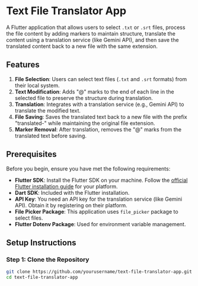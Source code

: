 # Text File Translator App

A Flutter application that allows users to select `.txt` or `.srt` files, process the file content by adding markers to maintain structure, translate the content using a translation service (like Gemini API), and then save the translated content back to a new file with the same extension.

## Features

1. **File Selection**: Users can select text files (`.txt` and `.srt` formats) from their local system.
2. **Text Modification**: Adds "@" marks to the end of each line in the selected file to preserve the structure during translation.
3. **Translation**: Integrates with a translation service (e.g., Gemini API) to translate the modified text.
4. **File Saving**: Saves the translated text back to a new file with the prefix "translated-" while maintaining the original file extension.
5. **Marker Removal**: After translation, removes the "@" marks from the translated text before saving.

## Prerequisites

Before you begin, ensure you have met the following requirements:

- **Flutter SDK**: Install the Flutter SDK on your machine. Follow the [official Flutter installation guide](https://flutter.dev/docs/get-started/install) for your platform.
- **Dart SDK**: Included with the Flutter installation.
- **API Key**: You need an API key for the translation service (like Gemini API). Obtain it by registering on their platform.
- **File Picker Package**: This application uses `file_picker` package to select files.
- **Flutter Dotenv Package**: Used for environment variable management.

## Setup Instructions

### Step 1: Clone the Repository

```bash
git clone https://github.com/yourusername/text-file-translator-app.git
cd text-file-translator-app
